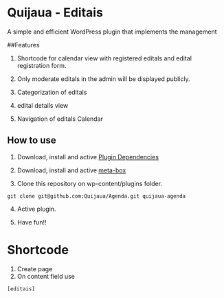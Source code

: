 # Quijaua - Editais

A simple and efficient WordPress plugin that implements the  management

##Features

1. Shortcode for calendar view with registered editals and edital registration form.

2. Only moderate editals in the admin will be displayed publicly.

3. Categorization of editals

4. edital details view

5. Navigation of editals Calendar

## How to use

1. Download, install and active [Plugin Dependencies](https://wordpress.org/plugins/plugin-dependencies/)

2. Download, install and active [meta-box](https://github.com/rilwis/meta-box/)

3. Clone this repository on wp-content/plugins folder.

```
git clone git@github.com:Quijaua/Agenda.git quijaua-agenda
```

4. Active plugin.

5. Have fun!!

# Shortcode

1. Create page
2. On content field use
```
[editais]
```